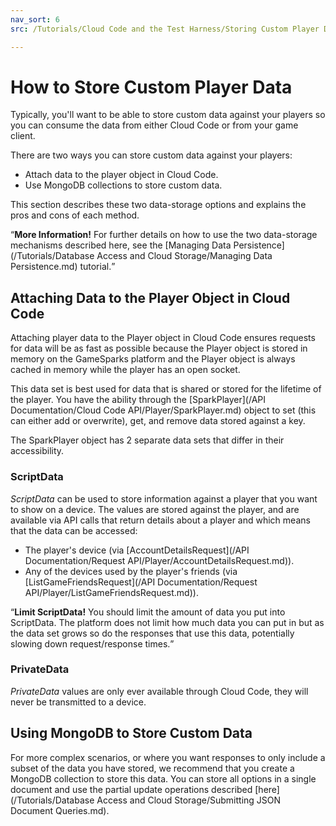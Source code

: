 ```yaml
---
nav_sort: 6
src: /Tutorials/Cloud Code and the Test Harness/Storing Custom Player Data.md

---
```


# How to Store Custom Player Data

Typically, you'll want to be able to store custom data against your players so you can consume the data from either Cloud Code or from your game client.

There are two ways you can store custom data against your players:
* Attach data to the player object in Cloud Code.
* Use MongoDB collections to store custom data.

This section describes these two data-storage options and explains the pros and cons of each method.

<q>**More Information!** For further details on how to use the two data-storage mechanisms described here, see the [Managing Data Persistence](/Tutorials/Database Access and Cloud Storage/Managing Data Persistence.md) tutorial.</q>

## Attaching Data to the Player Object in Cloud Code

Attaching player data to the Player object in Cloud Code ensures requests for data will be as fast as possible because the Player object is stored in memory on the GameSparks platform and the Player object is always cached in memory while the player has an open socket.

This data set is best used for data that is shared or stored for the lifetime of the player. You have the ability through the [SparkPlayer](/API Documentation/Cloud Code API/Player/SparkPlayer.md) object to set (this can either add or overwrite), get, and remove data stored against a key.

The SparkPlayer object has 2 separate data sets that differ in their accessibility.

### ScriptData

*ScriptData* can be used to store information against a player that you want to show on a device. The values are stored against the player, and are available via API calls that return details about a player and which means that the data can be accessed:
* The player's device (via [AccountDetailsRequest](/API Documentation/Request API/Player/AccountDetailsRequest.md)).
* Any of the devices used by the player's friends (via [ListGameFriendsRequest](/API Documentation/Request API/Player/ListGameFriendsRequest.md)).

<q>**Limit ScriptData!** You should limit the amount of data you put into ScriptData. The platform does not limit how much data you can put in but as the data set grows so do the responses that use this data, potentially slowing down request/response times.</q>

### PrivateData

*PrivateData* values are only ever available through Cloud Code, they will never be transmitted to a device.

## Using MongoDB to Store Custom Data

For more complex scenarios, or where you want responses to only include a subset of the data you have stored, we recommend that you create a MongoDB collection to store this data. You can store all options in a single document and use the partial update operations described [here](/Tutorials/Database Access and Cloud Storage/Submitting JSON Document Queries.md).
